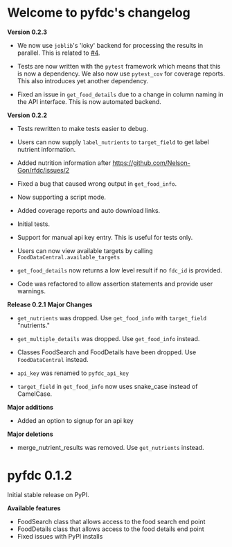 # Welcome to pyfdc's changelog

**Version 0.2.3**

* We now use `joblib`'s 'loky' backend for processing the results in parallel. This is related to 
[#4](https://github.com/Nelson-Gon/pyfdc/issues/4). 

* Tests are now written with the `pytest` framework which means that this is now a dependency. We also now use `pytest_cov` for coverage reports. This also 
introduces yet another dependency. 

* Fixed an issue in `get_food_details` due to a change in column naming in the API interface. This is now automated backend. 

**Version 0.2.2**

* Tests rewritten to make tests easier to debug. 

* Users can now supply `label_nutrients` to `target_field` to get label nutrient information. 

* Added nutrition information after https://github.com/Nelson-Gon/rfdc/issues/2

* Fixed a bug that caused wrong output in `get_food_info`.  
  
* Now supporting a script mode. 

* Added coverage reports and auto download links. 

* Initial tests. 

* Support for manual api key entry. This is useful for tests only. 

* Users can now view available targets by calling `FoodDataCentral.available_targets`

* `get_food_details` now returns a low level result if no `fdc_id` is provided.

* Code was refactored to allow assertion statements and provide user warnings. 



**Release 0.2.1**
**Major Changes**

- `get_nutrients` was dropped. Use `get_food_info` with `target_field` "nutrients."

- `get_multiple_details` was dropped. Use `get_food_info` instead.

- Classes FoodSearch and FoodDetails have been dropped. Use `FoodDataCentral` instead.

- `api_key` was renamed to `pyfdc_api_key`

- `target_field` in `get_food_info` now uses snake_case instead of CamelCase. 

**Major additions**

- Added an option to signup for an api key

**Major deletions**

- merge_nutrient_results was removed. Use `get_nutrients`
instead. 

# pyfdc 0.1.2
Initial stable release on PyPI.

**Available features**

- FoodSearch class that allows access to the food search end point
- FoodDetails class that allows access to the food details end point
- Fixed issues with PyPI installs

